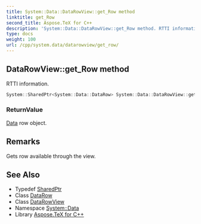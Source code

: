 ```yaml
---
title: System::Data::DataRowView::get_Row method
linktitle: get_Row
second_title: Aspose.TeX for C++
description: 'System::Data::DataRowView::get_Row method. RTTI information in C++.'
type: docs
weight: 100
url: /cpp/system.data/datarowview/get_row/
---
```

## DataRowView::get_Row method


RTTI information.

```cpp
System::SharedPtr<System::Data::DataRow> System::Data::DataRowView::get_Row()
```


### ReturnValue

[Data](../../) row object.
## Remarks


Gets row available through the view. 
## See Also

* Typedef [SharedPtr](../../../system/sharedptr/)
* Class [DataRow](../../datarow/)
* Class [DataRowView](../)
* Namespace [System::Data](../../)
* Library [Aspose.TeX for C++](../../../)
